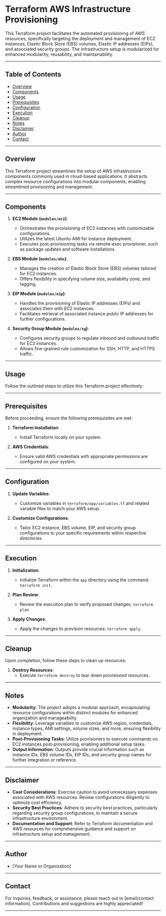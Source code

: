 # Terraform AWS Infrastructure Provisioning

This Terraform project facilitates the automated provisioning of AWS resources, specifically targeting the deployment and management of EC2 instances, Elastic Block Store (EBS) volumes, Elastic IP addresses (EIPs), and associated security groups. The infrastructure setup is modularized for enhanced modularity, reusability, and maintainability.

---

## Table of Contents

- [Overview](#overview)
- [Components](#components)
- [Usage](#usage)
- [Prerequisites](#prerequisites)
- [Configuration](#configuration)
- [Execution](#execution)
- [Cleanup](#cleanup)
- [Notes](#notes)
- [Disclaimer](#disclaimer)
- [Author](#author)
- [Contact](#contact)

---

## Overview

This Terraform project streamlines the setup of AWS infrastructure components commonly used in cloud-based applications. It abstracts complex resource configurations into modular components, enabling streamlined provisioning and management.

---

## Components

1. **EC2 Module (`modules/ec2`)**:
   - Orchestrates the provisioning of EC2 instances with customizable configurations.
   - Utilizes the latest Ubuntu AMI for instance deployment.
   - Executes post-provisioning tasks via remote-exec provisioner, such as package updates and software installations.

2. **EBS Module (`modules/ebs`)**:
   - Manages the creation of Elastic Block Store (EBS) volumes tailored for EC2 instances.
   - Offers flexibility in specifying volume size, availability zone, and tagging.

3. **EIP Module (`modules/eip`)**:
   - Handles the provisioning of Elastic IP addresses (EIPs) and associates them with EC2 instances.
   - Facilitates retrieval of associated instance public IP addresses for further configurations.

4. **Security Group Module (`modules/sg`)**:
   - Configures security groups to regulate inbound and outbound traffic for EC2 instances.
   - Allows fine-grained rule customization for SSH, HTTP, and HTTPS traffic.

---

## Usage

Follow the outlined steps to utilize this Terraform project effectively:

---

## Prerequisites

Before proceeding, ensure the following prerequisites are met:

1. **Terraform Installation**:
   - Install Terraform locally on your system.

2. **AWS Credentials**:
   - Ensure valid AWS credentials with appropriate permissions are configured on your system.

---

## Configuration

1. **Update Variables**:
   - Customize variables in `terraform/app/variables.tf` and related variable files to match your AWS setup.

2. **Customize Configurations**:
   - Tailor EC2 instance, EBS volume, EIP, and security group configurations to your specific requirements within respective directories.

---

## Execution

1. **Initialization**:
   - Initialize Terraform within the `app` directory using the command: `terraform init`.

2. **Plan Review**:
   - Review the execution plan to verify proposed changes: `terraform plan`.

3. **Apply Changes**:
   - Apply the changes to provision resources: `terraform apply`.

---

## Cleanup

Upon completion, follow these steps to clean up resources:

1. **Destroy Resources**:
   - Execute `terraform destroy` to tear down provisioned resources.

---

## Notes

- **Modularity**: The project adopts a modular approach, encapsulating resource configurations within distinct modules for enhanced organization and manageability.
- **Flexibility**: Leverage variables to customize AWS region, credentials, instance types, AMI settings, volume sizes, and more, ensuring flexibility in deployment.
- **Post-Provisioning Tasks**: Utilize provisioners to execute commands on EC2 instances post-provisioning, enabling additional setup tasks.
- **Output Information**: Outputs provide crucial information such as instance IDs, EBS volume IDs, EIP IDs, and security group names for further integration or reference.

---

## Disclaimer

- **Cost Considerations**: Exercise caution to avoid unnecessary expenses associated with AWS resources. Review configurations diligently to optimize cost efficiency.
- **Security Best Practices**: Adhere to security best practices, particularly regarding security group configurations, to maintain a secure infrastructure environment.
- **Documentation and Support**: Refer to Terraform documentation and AWS resources for comprehensive guidance and support on infrastructure setup and management.

---

## Author

- [Your Name or Organization]

---

## Contact

For inquiries, feedback, or assistance, please reach out to [email/contact information]. Contributions and suggestions are highly appreciated!

---
